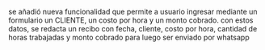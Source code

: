 se añadió nueva funcionalidad que permite a usuario ingresar mediante un formulario un CLIENTE, un costo por hora y un monto cobrado.
con estos datos, se redacta un recibo con fecha, cliente, costo por hora, cantidad de horas trabajadas y monto cobrado para luego ser enviado por whatsapp 
